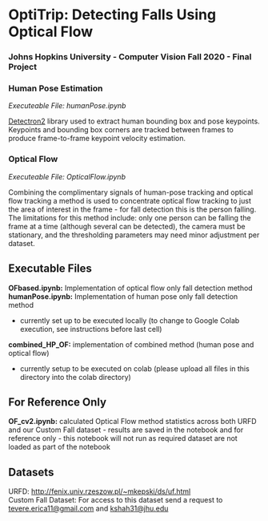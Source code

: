 # OptiTrip: Detecting Falls Using Optical Flow 
### Johns Hopkins University - Computer Vision Fall 2020 - Final Project 

### Human Pose Estimation
_Executeable File: humanPose.ipynb_

[Detectron2](https://github.com/facebookresearch/detectron2) library used to extract human bounding box and pose keypoints. Keypoints and bounding box corners are tracked between frames to produce frame-to-frame keypoint velocity estimation.

### Optical Flow 
_Executeable File: OpticalFlow.ipynb_

Combining the complimentary signals of human-pose tracking and optical flow tracking a method is used to concentrate optical flow tracking to just the area of interest in the frame - for fall detection this is the person falling. The limitations for this method include: only one person can be falling the frame at a time (although several can be detected), the camera must be stationary, and the thresholding parameters may need minor adjustment per dataset.  

## Executable Files
**OFbased.ipynb:** Implementation of optical flow only fall detection method <br />
**humanPose.ipynb:** Implementation of human pose only fall detection method <br />
- currently set up to be executed locally (to change to Google Colab execution, see instructions before last cell) <br />

**combined_HP_OF:** implementation of combined method (human pose and optical flow)
- currently setup to be executed on colab (please upload all files in this directory into the colab directory)

## For Reference Only
**OF_cv2.ipynb:** calculated Optical Flow method statistics across both URFD and our Custom Fall dataset - results are saved in the notebook and for reference only - this notebook will not run as required dataset are not loaded as part of the notebook

## Datasets
URFD: http://fenix.univ.rzeszow.pl/~mkepski/ds/uf.html <br />
Custom Fall Dataset: For access to this dataset send a request to tevere.erica11@gmail.com and kshah31@jhu.edu

